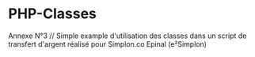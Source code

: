 # PHP-Classes
Annexe N°3 // Simple example d'utilisation des classes dans un script de transfert d'argent réalisé pour Simplon.co Epinal (e²Simplon)

